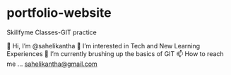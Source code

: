 # portfolio-website
Skillfyme Classes-GIT practice


👋 Hi, I’m @sahelikantha
👀 I’m interested in Tech and New Learning Experiences
🌱 I’m currently brushing up the basics of GIT
📫 How to reach me ... sahelikantha@gmail.com
